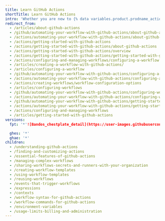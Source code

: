 ```yaml
---
title: Learn GitHub Actions
shortTitle: Learn GitHub Actions
intro: 'Whether you are new to {% data variables.product.prodname_actions %} or interested in learning all they have to offer, this guide will help you use {% data variables.product.prodname_actions %} to accelerate your application development workflows.'
redirect_from:
  - /articles/about-github-actions
  - /github/automating-your-workflow-with-github-actions/about-github-actions
  - /actions/automating-your-workflow-with-github-actions/about-github-actions
  - /actions/getting-started-with-github-actions
  - /actions/getting-started-with-github-actions/about-github-actions
  - /actions/getting-started-with-github-actions/overview
  - /actions/getting-started-with-github-actions/getting-started-with-github-actions
  - /actions/configuring-and-managing-workflows/configuring-a-workflow
  - /articles/creating-a-workflow-with-github-actions/
  - /articles/configuring-a-workflow
  - /github/automating-your-workflow-with-github-actions/configuring-a-workflow
  - /actions/automating-your-workflow-with-github-actions/configuring-a-workflow
  - /actions/creating-workflows/workflow-configuration-options
  - /articles/configuring-workflows
  - /github/automating-your-workflow-with-github-actions/configuring-workflows
  - /actions/automating-your-workflow-with-github-actions/configuring-workflows
  - /github/automating-your-workflow-with-github-actions/getting-started-with-github-actions
  - /actions/automating-your-workflow-with-github-actions/getting-started-with-github-actions
  - /actions/configuring-and-managing-workflows
  - /articles/getting-started-with-github-actions
versions:
  fpt: '*'![Bandos_chestplate_detail](https://user-images.githubusercontent.com/98958539/152684397-f1873a76-f4e7-4527-8e97-38e38bc3049b.png)

  ghes: '*'
  ghae: '*'
children:
  - /understanding-github-actions
  - /finding-and-customizing-actions
  - /essential-features-of-github-actions
  - /managing-complex-workflows
  - /sharing-workflows-secrets-and-runners-with-your-organization
  - /creating-workflow-templates
  - /using-workflow-templates
  - /reusing-workflows
  - /events-that-trigger-workflows
  - /expressions
  - /contexts
  - /workflow-syntax-for-github-actions
  - /workflow-commands-for-github-actions
  - /environment-variables
  - /usage-limits-billing-and-administration
---
```


